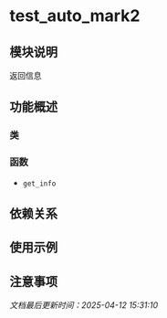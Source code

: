 # test_auto_mark2

## 模块说明
返回信息

## 功能概述

### 类


### 函数

- `get_info`

## 依赖关系

## 使用示例

## 注意事项

*文档最后更新时间：2025-04-12 15:31:10*